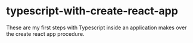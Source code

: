 # typescript-with-create-react-app
These are my first steps with Typescript inside an application makes over the create react app procedure.
